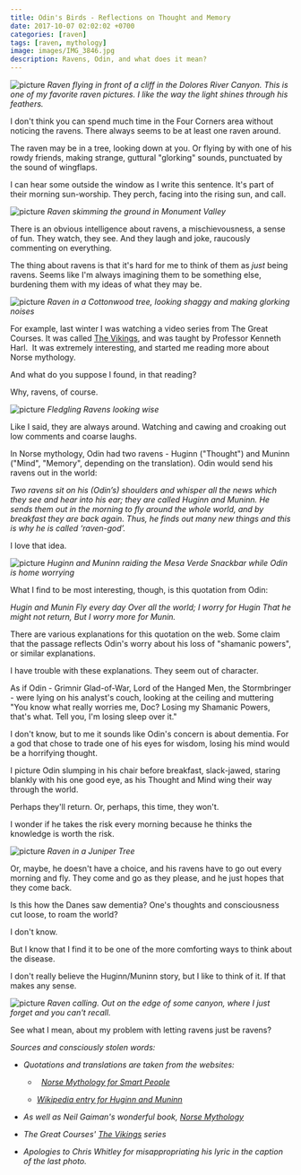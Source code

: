 ```yaml
---
title: Odin's Birds - Reflections on Thought and Memory
date: 2017-10-07 02:02:02 +0700
categories: [raven]
tags: [raven, mythology]
image: images/IMG_3846.jpg
description: Ravens, Odin, and what does it mean?
---
```


![picture](images/IMG_3846.jpg)
*Raven flying in front of a cliff in the Dolores River Canyon. This is one of my favorite raven pictures. I like the way the light shines through his feathers.*

I don't think you can spend much time in the Four Corners area without noticing the ravens. There always seems to be at least one raven around.

The raven may be in a tree, looking down at you. Or flying by with one of his rowdy friends, making strange, guttural "glorking" sounds, punctuated by the sound of wingflaps.

I can hear some outside the window as I write this sentence. It's part of their morning sun-worship. They perch, facing into the rising sun, and call.

![picture](images/IMG_2998-1024x682.jpg)
*Raven skimming the ground in Monument Valley*

There is an obvious intelligence about ravens, a mischievousness, a sense of fun. They watch, they see. And they laugh and joke, raucously commenting on everything.

The thing about ravens is that it's hard for me to think of them as _just_ being ravens. Seems like I'm always imagining them to be something else, burdening them with my ideas of what they may be.

![picture](images/C7DC3B5E-080D-4D08-9A16-EDA5CCAE6403.jpg)
*Raven in a Cottonwood tree, looking shaggy and making glorking noises*

For example, last winter I was watching a video series from The Great Courses. It was called [The Vikings](https://www.thegreatcourses.com/courses/vikings.html), and was taught by Professor Kenneth Harl.  It was extremely interesting, and started me reading more about Norse mythology.

And what do you suppose I found, in that reading?

Why, ravens, of course.

![picture](images/AA2F7633-8EB8-4AFF-83A8-B175573AA0D7-976x1024.jpeg)
*Fledgling Ravens looking wise*

Like I said, they are always around. Watching and cawing and croaking out low comments and coarse laughs.

In Norse mythology, Odin had two ravens - Huginn ("Thought") and Muninn ("Mind", "Memory", depending on the translation). Odin would send his ravens out in the world:

_Two ravens sit on his (Odin’s) shoulders and whisper all the news which they see and hear into his ear; they are called Huginn and Muninn. He sends them out in the morning to fly around the whole world, and by breakfast they are back again. Thus, he finds out many new things and this is why he is called ‘raven-god’._

I love that idea.

![picture](images/87A49BE5-A07F-4299-ADD2-C8825A080169-1024x787.jpg)
*Huginn and Muninn raiding the Mesa Verde Snackbar while Odin is home worrying*

What I find to be most interesting, though, is this quotation from Odin:

_Hugin and Munin_ 
_Fly every day_ 
_Over all the world;_ 
_I worry for Hugin_ 
_That he might not return,_ 
_But I worry more for Munin._

There are various explanations for this quotation on the web. Some claim that the passage reflects Odin's worry about his loss of "shamanic powers", or similar explanations.

I have trouble with these explanations. They seem out of character.

As if Odin - Grimnir Glad-of-War, Lord of the Hanged Men, the Stormbringer - were lying on his analyst's couch, looking at the ceiling and muttering "You know what really worries me, Doc? Losing my Shamanic Powers, that's what. Tell you, I'm losing sleep over it."

I don't know, but to me it sounds like Odin's concern is about dementia. For a god that chose to trade one of his eyes for wisdom, losing his mind would be a horrifying thought.

I picture Odin slumping in his chair before breakfast, slack-jawed, staring blankly with his one good eye, as his Thought and Mind wing their way through the world.

Perhaps they'll return. Or, perhaps, this time, they won't.

I wonder if he takes the risk every morning because he thinks the knowledge is worth the risk.

![picture](images/IMG_7090-838x1024.jpg)
*Raven in a Juniper Tree*

Or, maybe, he doesn't have a choice, and his ravens have to go out every morning and fly. They come and go as they please, and he just hopes that they come back.

Is this how the Danes saw dementia? One's thoughts and consciousness cut loose, to roam the world?

I don't know.

But I know that I find it to be one of the more comforting ways to think about the disease.

I don't really believe the Huginn/Muninn story, but I like to think of it. If that makes any sense.

![picture](images/68E8AA6C-D785-48CA-9B37-D532CC62AC4E-1024x853.jpg)
*Raven calling. Out on the edge of some canyon, where I just forget and you can't recall.*

See what I mean, about my problem with letting ravens just be ravens?

*Sources and consciously stolen words:*

- _Quotations and translations are taken from the websites:_
    -   _[Norse Mythology for Smart People](https://norse-mythology.org/gods-and-creatures/others/hugin-and-munin/)_ 
    
    - _[Wikipedia entry for Huginn and Muninn](https://en.wikipedia.org/wiki/Huginn_and_Muninn)_

- _As well as Neil Gaiman's wonderful book, [Norse Mythology](https://www.amazon.com/Norse-Mythology-Neil-Gaiman-ebook/dp/B01HQA6EOC/ref=sr_1_1?s=digital-text&ie=UTF8&qid=1507386004&sr=1-1&keywords=norse+mythology+neil+gaiman)_

- *The Great Courses' [The Vikings](https://www.thegreatcourses.com/courses/vikings.html) series*

- _Apologies to Chris Whitley for misappropriating his lyric in the caption of the last photo._
